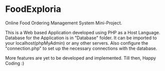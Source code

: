 # FoodExploria
Online Food Ordering Management System Mini-Project.

This is a Web based Application developed using PHP as a Host Language.
Database for the Application is in "Database" folder. It can be imported to your localhost(phpMyAdmin) or any other servers.
Also configure the "connection.php" to set up the necessary connections with the database.

More features are yet to be developed and implemented. Till then, Happy Coding :)
